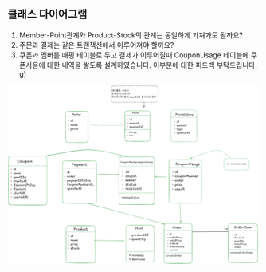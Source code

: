 ## 클래스 다이어그램
1. Member-Point관계와 Product-Stock의 관계는 동일하게 가져가도 될까요? 
2. 주문과 결제는 같은 트랜잭션에서 이루어져야 할까요?
3. 쿠폰과 멤버를 매핑 테이블로 두고 결제가 이루어질때 CouponUsage 테이블에 쿠폰사용에 대한 내역을 쌓도록 설계하였습니다. 이부분에 대한 피드백 부탁드립니다. 
g)

![classDiagram.png](classDiagram.png)